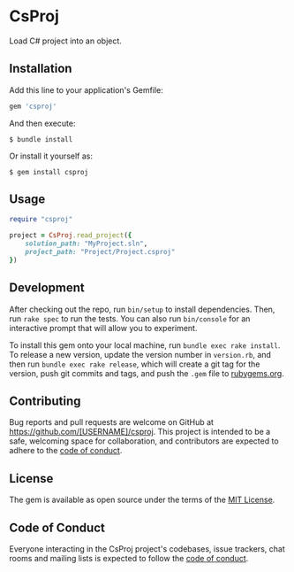 # CsProj

Load C# project into an object.

## Installation

Add this line to your application's Gemfile:

```ruby
gem 'csproj'
```

And then execute:

    $ bundle install

Or install it yourself as:

    $ gem install csproj

## Usage

```ruby
require "csproj"

project = CsProj.read_project({
    solution_path: "MyProject.sln",
    project_path: "Project/Project.csproj"
})
```
## Development

After checking out the repo, run `bin/setup` to install dependencies. Then, run `rake spec` to run the tests. You can also run `bin/console` for an interactive prompt that will allow you to experiment.

To install this gem onto your local machine, run `bundle exec rake install`. To release a new version, update the version number in `version.rb`, and then run `bundle exec rake release`, which will create a git tag for the version, push git commits and tags, and push the `.gem` file to [rubygems.org](https://rubygems.org).

## Contributing

Bug reports and pull requests are welcome on GitHub at https://github.com/[USERNAME]/csproj. This project is intended to be a safe, welcoming space for collaboration, and contributors are expected to adhere to the [code of conduct](https://github.com/[USERNAME]/csproj/blob/master/CODE_OF_CONDUCT.md).


## License

The gem is available as open source under the terms of the [MIT License](https://opensource.org/licenses/MIT).

## Code of Conduct

Everyone interacting in the CsProj project's codebases, issue trackers, chat rooms and mailing lists is expected to follow the [code of conduct](https://github.com/[USERNAME]/csproj/blob/master/CODE_OF_CONDUCT.md).
